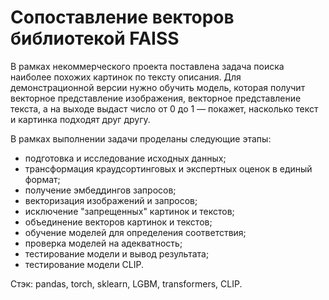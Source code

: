 # Сопоставление векторов библиотекой FAISS

В рамках некоммерческого проекта поставлена задача поиска наиболее похожих картинок по тексту описания. Для демонстрационной версии нужно обучить модель, которая получит векторное представление изображения, векторное представление текста, а на выходе выдаст число от 0 до 1 — покажет, насколько текст и картинка подходят друг другу.

В рамках выполнении задачи проделаны следующие этапы:

- подготовка и исследование исходных данных;
- трансформация краудсортинговых и экспертных оценок в единый формат;
- получение эмбеддингов запросов;
- векторизация изображений и запросов;
- исключение "запрещенных" картинок и текстов;
- объединение векторов картинок и текстов;
- обучение моделей для определения соответствия;
- проверка моделей на адекватность;
- тестирование модели и вывод результата;
- тестирование модели CLIP.

Стэк: pandas, torch, sklearn, LGBM, transformers, CLIP.
